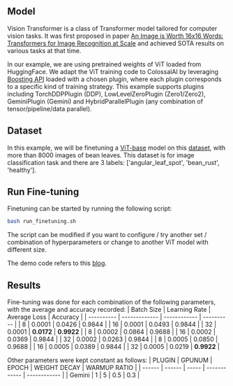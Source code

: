 ## Model

Vision Transformer is a class of Transformer model tailored for computer vision tasks. It was first proposed in paper [An Image is Worth 16x16 Words: Transformers for Image Recognition at Scale](https://arxiv.org/abs/2010.11929) and achieved SOTA results on various tasks at that time.

In our example, we are using pretrained weights of ViT loaded from HuggingFace.
We adapt the ViT training code to ColossalAI by leveraging [Boosting API](https://colossalai.org/docs/basics/booster_api) loaded with a chosen plugin, where each plugin corresponds to a specific kind of training strategy. This example supports plugins including TorchDDPPlugin (DDP), LowLevelZeroPlugin (Zero1/Zero2), GeminiPlugin (Gemini) and HybridParallelPlugin (any combination of tensor/pipeline/data parallel).

## Dataset
In this example, we will be finetuning a [ViT-base](https://huggingface.co/google/vit-base-patch16-224) model on this [dataset](https://huggingface.co/datasets/beans), with more than 8000 images of bean leaves. This dataset is for image classification task and there are 3 labels: ['angular_leaf_spot', 'bean_rust', 'healthy'].

## Run Fine-tuning

Finetuning can be started by running the following script:
```bash
bash run_finetuning.sh
```

The script can be modified if you want to configure / try another set / combination of hyperparameters or change to another ViT model with different size.

The demo code refers to this [blog](https://huggingface.co/blog/fine-tune-vit).


## Results

Fine-tuning was done for each combination of the following parameters, with the average and accuracy recorded:
| Batch Size | Learning Rate | Average Loss | Accuracy   |
| ---------- | ------------- | ------------ | ---------- |
| 8          | 0.0001        | 0.0426       | 0.9844     |
| 16         | 0.0001        | 0.0493       | 0.9844     |
| 32         | 0.0001        | **0.0172**   | **0.9922** |
| 8          | 0.0002        | 0.0864       | 0.9688     |
| 16         | 0.0002        | 0.0369       | 0.9844     |
| 32         | 0.0002        | 0.0263       | 0.9844     |
| 8          | 0.0005        | 0.0850       | 0.9688     |
| 16         | 0.0005        | 0.0389       | 0.9844     |
| 32         | 0.0005        | 0.0219       | **0.9922** |

Other parameters were kept constant as follows:
| PLUGIN | GPUNUM | EPOCH | WEIGHT DECAY | WARMUP RATIO |
| ------ | ------ | ----- | ------------ | ------------ |
| Gemini | 1      | 5     | 0.5          | 0.3          |
